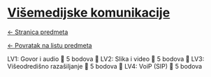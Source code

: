 # [Višemedijske komunikacije](https://www.github.com/studosi-fer/VMK)
[<- Stranica predmeta](https://www.fer.unizg.hr/predmet/viskom_a)

[<- Povratak na listu predmeta](https://www.github.com/studosi/FER)

LV1: Govor i audio
 5 bodova
 LV2: Slika i video
 5 bodova
 LV3: Višeodredišno razašiljanje
 5 bodova
 LV4: VoiP (SIP)
 5 bodova